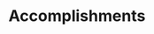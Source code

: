 ---
# An instance of the Accomplishments widget.
# Documentation: https://wowchemy.com/docs/page-builder/
widget: accomplishments

# This file represents a page section.
headless: true

# Order that this section appears on the page.
weight: 50

# Note: `&shy;` is used to add a 'soft' hyphen in a long heading.
title: 'Accomplish&shy;ments'
subtitle:

# Date format
#   Refer to https://wowchemy.com/docs/customization/#date-format
date_format: Jan 2006

# Accomplishments.
#   Add/remove as many `item` blocks below as you like.
#   `title`, `organization`, and `date_start` are the required parameters.
#   Leave other parameters empty if not required.
#   Begin multi-line descriptions with YAML's `|2-` multi-line prefix.
item:
- certificate_url: https://api.accredible.com/v1/frontend/credential_website_embed_image/certificate/36845543
  date_end: "2021-08-25"
  date_start: "2021-06-25"
  description: ""
  organization: Product School
  organization_url: https://productschool.com
  title: Product Management 
  url: ""


design:
  columns: '2' 
---